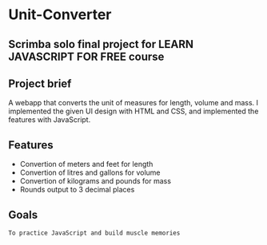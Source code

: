 # Unit-Converter
## Scrimba solo final project for LEARN JAVASCRIPT FOR FREE course
## Project brief
  A webapp that converts the unit of measures for length, volume and mass. I implemented the given UI design with HTML and CSS, and implemented the features with JavaScript.
 
## Features
  - Convertion of meters and feet for length
  - Convertion of litres and gallons for volume
  - Convertion of kilograms and pounds for mass
  - Rounds output to 3 decimal places
  
 ## Goals
    To practice JavaScript and build muscle memories
